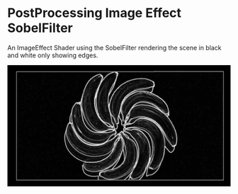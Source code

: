 # PostProcessing Image Effect SobelFilter

An ImageEffect Shader using the SobelFilter rendering the scene in black and white only showing edges.

![Alt Text](https://github.com/KristinLague/KristinLague.github.io/blob/main/Images/Screenshot%202022-10-19%20at%2017.03.02.png)
